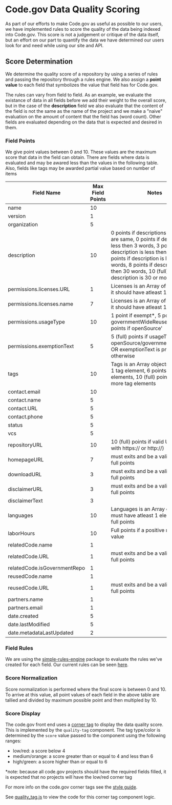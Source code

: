 # Code.gov Data Quality Scoring

As part of our efforts to make Code.gov as useful as possible to our users, we have implemented rules to score the quality of the data being indexed into Code.gov. This score is not a judgement or critique of the data itself, but an effort on our part to quantify the data we have determined our users look for and need while using our site and API.

## Score Determination

We determine the quality score of a repository by using a series of rules and passing the repository through a rules engine. We also assign a __point value__ to each field that symbolizes the value that field has for Code.gov.

The rules can vary from field to field. As an example, we evaluate the existance of data in all fields before we add their weight to the overall score, but in the case of the __description__ field we also evaluate that the content of the field is not the same as the name of the project and we make a "naive" evaluation on the amount of content that the field has (word count). Other fields are evaluated depending on the data that is expected and desired in them.

### Field Points

We give point values between 0 and 10. These values are the maximum score that data in the field can obtain. There are fields where data is evaluated and may be awared less than the values in the following table.  Also, fields like tags may be awarded partial value based on number of items

|Field Name|Max Field Points|Notes|
|-|-|-|
|name|10||
|version|1||
|organization|5||
|description|10|0 points if descriptions and name are same, 0 points if description is less then 3 words, 3 points of description is less then 10 words, 5 points if description is less then 20 words, 8 points if description is less then 30 words, 10 (full) points if description is 30 or more words |
|permissions.licenses.URL|1|Licenses is an Array of objects and it should have atleast 1 element|
|permissions.licenses.name|7|Licenses is an Array of objects and it should have atleast 1 element|
|permissions.usageType|10|1 point if exempt*, 5 points if governmentWideReuse, 10 (full) points if openSource'|
|permissions.exemptionText|5|5 (full) points if usageType is openSource/governmentWideReuse OR exemptionText is present, 0 otherwise|
|tags|10|Tags is an Array objects, 4 points if 1 tag element, 6 points if 2 tag elements, 10 (full) points if 3 or more tag elements|
|contact.email|10||
|contact.name|5||
|contact.URL|5||
|contact.phone|5|
|status|5||
|vcs|5||
|repositoryURL|10|10 (full) points if valid URL (starts with https:// or http://)||
|homepageURL|7|must exits and be a valid URL to get full points|
|downloadURL|3|must exits and be a valid URL to get full points|
|disclaimerURL|3|must exits and be a valid URL to get full points|
|disclaimerText|3||
|languages|10|Languages is an Array of strings, must have atleast 1 element to get full points|
|laborHours|10|Full points if a positive numeric value|
|relatedCode.name|1||
|relatedCode.URL|1|must exits and be a valid URL to get full points|
|relatedCode.isGovernmentRepo|1||
|reusedCode.name|1||
|reusedCode.URL|1|must exits and be a valid URL to get full points|
|partners.name|1||
|partners.email|1||
|date.created|5||
|date.lastModified|5||
|date.metadataLastUpdated|2||

### Field Rules

We are using the [simple-rules-engine](https://www.npmjs.com/package/simple-rules-engine) package to evaluate the rules we've created for each field. Our current rules can be seen [here](https://github.com/GSA/code-gov-harvester/blob/master/libs/rules/index.js).

### Score Normalization

Score normalization is performed where the final score is between 0 and 10.  To arrive at this value, all point values of each field in the above table are tallied and divided by maximum possible point and then multipled by 10.

### Score Display

The code.gov front end uses a [corner tag](https://gsa.github.io/code-gov-style/components/corner_tags) to display the data quality score. This is implemented by the `quality-tag` component. The tag type/color is determined by the `score` value passed to the component using the following ranges:
- low/red: a score below 4 
- medium/orange: a score greater than or equal to 4 and less than 6
- high/green: a score higher than or equal to 6

*note: because all code.gov projects should have the required fields filled, it is expected that no projects will have the low/red corner tag

For more info on the code.gov corner tags see the [style guide](https://gsa.github.io/code-gov-style/components/corner_tags).

See [quality_tag.js](https://github.com/GSA/code-gov-style/blob/master/src/quality_tag.js) to view the code for this corner tag component logic.

